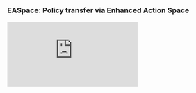 ### EASpace: Policy transfer via Enhanced Action Space

![The overview of EASpace.](https://github.com/QR-Zhang/EASpace/blob/main/Images/EASpace_Diagram.p)

